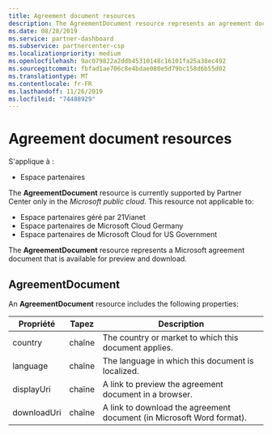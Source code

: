 ```yaml
---
title: Agreement document resources
description: The AgreementDocument resource represents an agreement document.
ms.date: 08/28/2019
ms.service: partner-dashboard
ms.subservice: partnercenter-csp
ms.localizationpriority: medium
ms.openlocfilehash: 9ac079822a2ddb45310148c16101fa25a38ec492
ms.sourcegitcommit: fbfad1ae706c8e4bdae080e5d79bc158d6b55d02
ms.translationtype: MT
ms.contentlocale: fr-FR
ms.lasthandoff: 11/26/2019
ms.locfileid: "74488929"
---
```

# <a name="agreement-document-resources"></a>Agreement document resources

S'applique à :

- Espace partenaires

The **AgreementDocument** resource is currently supported by Partner Center only in the *Microsoft public cloud*. This resource not applicable to:

- Espace partenaires géré par 21Vianet
- Espace partenaires de Microsoft Cloud Germany
- Espace partenaires de Microsoft Cloud for US Government

The **AgreementDocument** resource represents a Microsoft agreement document that is available for preview and download.

## <a name="agreementdocument"></a>AgreementDocument

An **AgreementDocument** resource includes the following properties:

| Propriété       | Tapez   | Description                                                                                               |
|----------------|--------|-----------------------------------------------------------------------------------------------------------|
| country | chaîne | The country or market to which this document applies. |
| language | chaîne | The language in which this document is localized. |
| displayUri | chaîne | A link to preview the agreement document in a browser.  |
| downloadUri |chaîne | A link to download the agreement document (in Microsoft Word format). |
